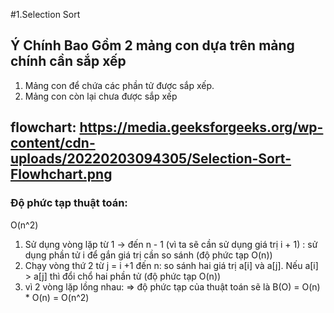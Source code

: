 #1.Selection Sort
## Ý Chính Bao Gồm 2 mảng con dựa trên mảng chính cần sắp xếp
1) Mảng con để chứa các phần tử được sắp xếp.
2) Mảng con còn lại chưa được sắp xếp
## flowchart: https://media.geeksforgeeks.org/wp-content/cdn-uploads/20220203094305/Selection-Sort-Flowhchart.png

### Độ phức tạp thuật toán:
O(n^2)
1. Sử dụng vòng lặp từ 1 -> đến n - 1 (vì ta sẽ cần sử dụng giá trị i + 1) : sử dụng phần tử i để gắn giá trị cần so sánh (độ phức tạp O(n))
2. Chạy vòng thứ 2 từ j = i +1 đến n: so sánh hai giá trị a[i] và a[j]. Nếu a[i] > a[j] thì đổi chổ hai phần tử (độ phức tạp O(n))
3. vì 2 vòng lặp lồng nhau: => độ phức tạp của thuật toán sẽ là B(O) = O(n) * O(n) = O(n^2)
